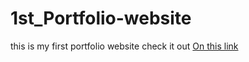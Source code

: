 # 1st_Portfolio-website
this is my first portfolio website check it out
[On this link](https://mark-eugene-barasu.github.io/1st_Portfolio-website/)
